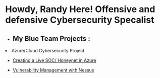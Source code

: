 <h1>Howdy, Randy Here! Offensive and defensive Cybersecurity Specalist <br/></a></h1>

- <h2> My Blue Team Projects :</h2>

 <li>Azure/Cloud Cybersecurity Project</li>
 
- [Creating a Live SOC/ Honeynet in Azure](https://github.com/RandyGeorgeRKG/-Blue-Cloud-Soc)


  
- [Vulnerability Management with Nessus](https://github.com/RandyGeorgeRKG/Vulnerability-Management-)





